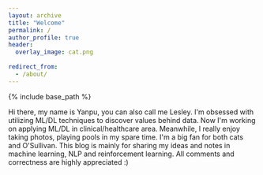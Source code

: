 ```yaml
---
layout: archive
title: "Welcome"
permalink: /
author_profile: true
header: 
  overlay_image: cat.png
  
redirect_from:
  - /about/
---
```


{% include base_path %}

 Hi there, my name is Yanpu, you can also call me Lesley. I'm obsessed with utilizing ML/DL techniques to discover values behind data. Now I'm working on applying ML/DL in clinical/healthcare area. Meanwhile, I really enjoy taking photos, playing pools in my spare time. I'm a big fan for both cats and O'Sullivan. This blog is mainly for sharing my ideas and notes in machine learning, NLP and reinforcement learning. All comments and correctness are highly appreciated :)